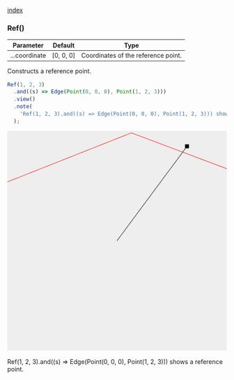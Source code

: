 [index](../../nb/api/index.md)
### Ref()
Parameter|Default|Type
---|---|---
...coordinate|[0, 0, 0]|Coordinates of the reference point.

Constructs a reference point.

```JavaScript
Ref(1, 2, 3)
  .and((s) => Edge(Point(0, 0, 0), Point(1, 2, 3)))
  .view()
  .note(
    'Ref(1, 2, 3).and((s) => Edge(Point(0, 0, 0), Point(1, 2, 3))) shows a reference point.'
  );
```

![Image](Ref.md.$2.png)

Ref(1, 2, 3).and((s) => Edge(Point(0, 0, 0), Point(1, 2, 3))) shows a reference point.

